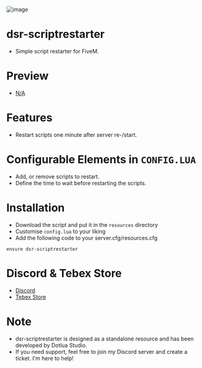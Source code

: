 

![image](https://github.com/user-attachments/assets/34725c53-d059-4318-b952-f28811b96286)

# dsr-scriptrestarter
- Simple script restarter for FiveM.

# Preview
- [N/A]()

# Features
- Restart scripts one minute after server re-/start.

# Configurable Elements in `CONFIG.LUA`
- Add, or remove scripts to restart.
- Define the time to wait before restarting the scripts.

# Installation
- Download the script and put it in the `resources` directory
- Customise `config.lua` to your liking
- Add the following code to your server.cfg/resources.cfg
```
ensure dsr-scriptrestarter
```
# Discord & Tebex Store
- [Discord](https://discord.gg/fMEbmkGBYX)
- [Tebex Store](https://dotlua-studio.tebex.io/)

# Note
- dsr-scriptrestarter is designed as a standalone resource and has been developed by Dotlua Studio. 
- If you need support, feel free to join my Discord server and create a ticket. I'm here to help! 
